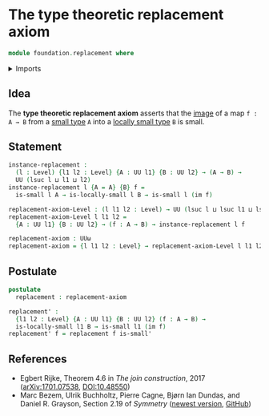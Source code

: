 # The type theoretic replacement axiom

```agda
module foundation.replacement where
```

<details><summary>Imports</summary>

```agda
open import foundation.images
open import foundation.locally-small-types
open import foundation.universe-levels

open import foundation-core.small-types
```

</details>

## Idea

The **type theoretic replacement axiom** asserts that the
[image](foundation.images.md) of a map `f : A → B` from a
[small type](foundation-core.small-types.md) `A` into a
[locally small type](foundation.locally-small-types.md) `B` is small.

## Statement

```agda
instance-replacement :
  (l : Level) {l1 l2 : Level} {A : UU l1} {B : UU l2} → (A → B) →
  UU (lsuc l ⊔ l1 ⊔ l2)
instance-replacement l {A = A} {B} f =
  is-small l A → is-locally-small l B → is-small l (im f)

replacement-axiom-Level : (l l1 l2 : Level) → UU (lsuc l ⊔ lsuc l1 ⊔ lsuc l2)
replacement-axiom-Level l l1 l2 =
  {A : UU l1} {B : UU l2} → (f : A → B) → instance-replacement l f

replacement-axiom : UUω
replacement-axiom = {l l1 l2 : Level} → replacement-axiom-Level l l1 l2
```

## Postulate

```agda
postulate
  replacement : replacement-axiom
```

```agda
replacement' :
  {l1 l2 : Level} {A : UU l1} {B : UU l2} (f : A → B) →
  is-locally-small l1 B → is-small l1 (im f)
replacement' f = replacement f is-small'
```

## References

- Egbert Rijke, Theorem 4.6 in _The join construction_, 2017
  ([arXiv:1701.07538](https://arxiv.org/abs/1701.07538),
  [DOI:10.48550](https://doi.org/10.48550/arXiv.1701.07538))
- Marc Bezem, Ulrik Buchholtz, Pierre Cagne, Bjørn Ian Dundas, and Daniel R.
  Grayson, Section 2.19 of _Symmetry_
  ([newest version](https://unimath.github.io/SymmetryBook/book.pdf),
  [GitHub](https://github.com/UniMath/SymmetryBook))

